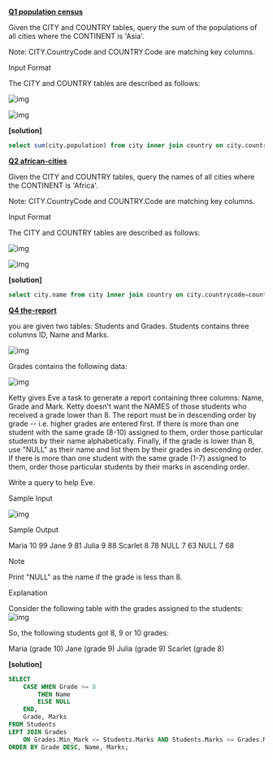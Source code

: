 **[ Q1 population census](https://www.hackerrank.com/challenges/asian-population)**

Given the CITY and COUNTRY tables, query the sum of the populations of all cities where the CONTINENT is 'Asia'.

Note: CITY.CountryCode and COUNTRY.Code are matching key columns.

Input Format

The CITY and COUNTRY tables are described as follows:

![img](https://s3.amazonaws.com/hr-challenge-images/8137/1449729804-f21d187d0f-CITY.jpg)

![img](https://s3.amazonaws.com/hr-challenge-images/8342/1449769013-e54ce90480-Country.jpg)


**[solution]**
```sql
select sum(city.population) from city inner join country on city.countrycode=country.code where country.continent="asia";
```

**[Q2 african-cities](https://www.hackerrank.com/challenges/african-cities/problem)**

Given the CITY and COUNTRY tables, query the names of all cities where the CONTINENT is 'Africa'.

Note: CITY.CountryCode and COUNTRY.Code are matching key columns.

Input Format

The CITY and COUNTRY tables are described as follows:

![img](https://s3.amazonaws.com/hr-challenge-images/8137/1449729804-f21d187d0f-CITY.jpg)

![img](https://s3.amazonaws.com/hr-challenge-images/8342/1449769013-e54ce90480-Country.jpg)


**[solution]**
```sql
select city.name from city inner join country on city.countrycode=country.code where country.continent="africa";
```


**[Q4 the-report](https://www.hackerrank.com/challenges/the-report/)**

you are given two tables: Students and Grades. Students contains three columns ID, Name and Marks.

![img](https://s3.amazonaws.com/hr-challenge-images/12891/1443818166-a5c852caa0-1.png)

Grades contains the following data:

![img](https://s3.amazonaws.com/hr-challenge-images/12891/1443818137-69b76d805c-2.png)


Ketty gives Eve a task to generate a report containing three columns: Name, Grade and Mark. Ketty doesn't want the NAMES of those students who received a grade lower than 8. The report must be in descending order by grade -- i.e. higher grades are entered first. If there is more than one student with the same grade (8-10) assigned to them, order those particular students by their name alphabetically. Finally, if the grade is lower than 8, use "NULL" as their name and list them by their grades in descending order. If there is more than one student with the same grade (1-7) assigned to them, order those particular students by their marks in ascending order.

Write a query to help Eve.

Sample Input

![img](https://s3.amazonaws.com/hr-challenge-images/12891/1443818093-b79f376ec1-3.png)

Sample Output

Maria 10 99
Jane 9 81
Julia 9 88 
Scarlet 8 78
NULL 7 63
NULL 7 68

Note

Print "NULL"  as the name if the grade is less than 8.

Explanation

Consider the following table with the grades assigned to the students:
![img](https://s3.amazonaws.com/hr-challenge-images/12891/1443818026-0b3af8db30-4.png)


So, the following students got 8, 9 or 10 grades:

Maria (grade 10)
Jane (grade 9)
Julia (grade 9)
Scarlet (grade 8)



**[solution]**



```sql
SELECT
    CASE WHEN Grade >= 8
        THEN Name
        ELSE NULL
    END,
    Grade, Marks
FROM Students
LEFT JOIN Grades
    ON Grades.Min_Mark <= Students.Marks AND Students.Marks <= Grades.Max_Mark
ORDER BY Grade DESC, Name, Marks;

```
